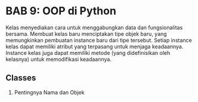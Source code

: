 # BAB 9: OOP di Python	
Kelas menyediakan cara untuk menggabungkan data dan fungsionalitas bersama. Membuat kelas baru menciptakan tipe objek baru, yang memungkinkan pembuatan instance baru dari tipe tersebut. Setiap instance kelas dapat memiliki atribut yang terpasang untuk menjaga keadaannya. Instance kelas juga dapat memiliki metode (yang didefinisikan oleh kelasnya) untuk memodifikasi keadaannya. <br />
## Classes
1. Pentingnya Nama dan Objek
